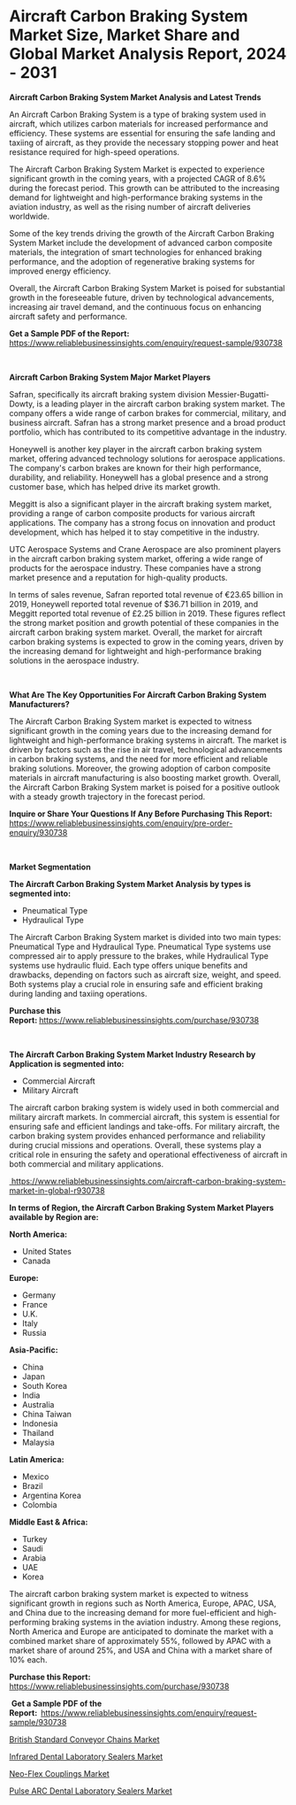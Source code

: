 <p><h1>Aircraft Carbon Braking System Market Size, Market Share and Global Market Analysis Report, 2024 - 2031</h1></p><p><strong>Aircraft Carbon Braking System Market Analysis and Latest Trends</strong></p>
<p><p>An Aircraft Carbon Braking System is a type of braking system used in aircraft, which utilizes carbon materials for increased performance and efficiency. These systems are essential for ensuring the safe landing and taxiing of aircraft, as they provide the necessary stopping power and heat resistance required for high-speed operations.</p><p>The Aircraft Carbon Braking System Market is expected to experience significant growth in the coming years, with a projected CAGR of 8.6% during the forecast period. This growth can be attributed to the increasing demand for lightweight and high-performance braking systems in the aviation industry, as well as the rising number of aircraft deliveries worldwide.</p><p>Some of the key trends driving the growth of the Aircraft Carbon Braking System Market include the development of advanced carbon composite materials, the integration of smart technologies for enhanced braking performance, and the adoption of regenerative braking systems for improved energy efficiency.</p><p>Overall, the Aircraft Carbon Braking System Market is poised for substantial growth in the foreseeable future, driven by technological advancements, increasing air travel demand, and the continuous focus on enhancing aircraft safety and performance.</p></p>
<p><strong>Get a Sample PDF of the Report:&nbsp;</strong> <a href="https://www.reliablebusinessinsights.com/enquiry/request-sample/930738">https://www.reliablebusinessinsights.com/enquiry/request-sample/930738</a></p>
<p>&nbsp;</p>
<p><strong>Aircraft Carbon Braking System Major Market Players</strong></p>
<p><p>Safran, specifically its aircraft braking system division Messier-Bugatti-Dowty, is a leading player in the aircraft carbon braking system market. The company offers a wide range of carbon brakes for commercial, military, and business aircraft. Safran has a strong market presence and a broad product portfolio, which has contributed to its competitive advantage in the industry.</p><p>Honeywell is another key player in the aircraft carbon braking system market, offering advanced technology solutions for aerospace applications. The company's carbon brakes are known for their high performance, durability, and reliability. Honeywell has a global presence and a strong customer base, which has helped drive its market growth.</p><p>Meggitt is also a significant player in the aircraft braking system market, providing a range of carbon composite products for various aircraft applications. The company has a strong focus on innovation and product development, which has helped it to stay competitive in the industry.</p><p>UTC Aerospace Systems and Crane Aerospace are also prominent players in the aircraft carbon braking system market, offering a wide range of products for the aerospace industry. These companies have a strong market presence and a reputation for high-quality products.</p><p>In terms of sales revenue, Safran reported total revenue of €23.65 billion in 2019, Honeywell reported total revenue of $36.71 billion in 2019, and Meggitt reported total revenue of £2.25 billion in 2019. These figures reflect the strong market position and growth potential of these companies in the aircraft carbon braking system market. Overall, the market for aircraft carbon braking systems is expected to grow in the coming years, driven by the increasing demand for lightweight and high-performance braking solutions in the aerospace industry.</p></p>
<p>&nbsp;</p>
<p><strong>What Are The Key Opportunities For Aircraft Carbon Braking System Manufacturers?</strong></p>
<p><p>The Aircraft Carbon Braking System market is expected to witness significant growth in the coming years due to the increasing demand for lightweight and high-performance braking systems in aircraft. The market is driven by factors such as the rise in air travel, technological advancements in carbon braking systems, and the need for more efficient and reliable braking solutions. Moreover, the growing adoption of carbon composite materials in aircraft manufacturing is also boosting market growth. Overall, the Aircraft Carbon Braking System market is poised for a positive outlook with a steady growth trajectory in the forecast period.</p></p>
<p><strong>Inquire or Share Your Questions If Any Before Purchasing This Report:</strong> <a href="https://www.reliablebusinessinsights.com/enquiry/pre-order-enquiry/930738">https://www.reliablebusinessinsights.com/enquiry/pre-order-enquiry/930738</a></p>
<p>&nbsp;</p>
<p><strong>Market Segmentation</strong></p>
<p><strong>The Aircraft Carbon Braking System Market Analysis by types is segmented into:</strong></p>
<p><ul><li>Pneumatical Type</li><li>Hydraulical Type</li></ul></p>
<p><p>The Aircraft Carbon Braking System market is divided into two main types: Pneumatical Type and Hydraulical Type. Pneumatical Type systems use compressed air to apply pressure to the brakes, while Hydraulical Type systems use hydraulic fluid. Each type offers unique benefits and drawbacks, depending on factors such as aircraft size, weight, and speed. Both systems play a crucial role in ensuring safe and efficient braking during landing and taxiing operations.</p></p>
<p><strong>Purchase this Report:&nbsp;</strong><a href="https://www.reliablebusinessinsights.com/purchase/930738">https://www.reliablebusinessinsights.com/purchase/930738</a></p>
<p>&nbsp;</p>
<p><strong>The Aircraft Carbon Braking System Market Industry Research by Application is segmented into:</strong></p>
<p><ul><li>Commercial Aircraft</li><li>Military Aircraft</li></ul></p>
<p><p>The aircraft carbon braking system is widely used in both commercial and military aircraft markets. In commercial aircraft, this system is essential for ensuring safe and efficient landings and take-offs. For military aircraft, the carbon braking system provides enhanced performance and reliability during crucial missions and operations. Overall, these systems play a critical role in ensuring the safety and operational effectiveness of aircraft in both commercial and military applications.</p></p>
<p><a href="https://www.reliablebusinessinsights.com/aircraft-carbon-braking-system-market-in-global-r930738">&nbsp;https://www.reliablebusinessinsights.com/aircraft-carbon-braking-system-market-in-global-r930738</a></p>
<p><strong>In terms of Region, the Aircraft Carbon Braking System Market Players available by Region are:</strong></p>
<p>
    <p> <strong> North America: </strong>
        <ul>
            <li>United States</li>
            <li>Canada</li>
        </ul>
        </p> 
    <p> <strong> Europe: </strong>
        <ul>
            <li>Germany</li>
            <li>France</li>
            <li>U.K.</li>
            <li>Italy</li>
            <li>Russia</li>
        </ul>
        </p> 
    <p> <strong> Asia-Pacific: </strong>
        <ul>
            <li>China</li>
            <li>Japan</li>
            <li>South Korea</li>
            <li>India</li>
            <li>Australia</li>
            <li>China Taiwan</li>
            <li>Indonesia</li>
            <li>Thailand</li>
            <li>Malaysia</li>
        </ul>
        </p> 
    <p> <strong> Latin America: </strong>
        <ul>
            <li>Mexico</li>
            <li>Brazil</li>
            <li>Argentina Korea</li>
            <li>Colombia</li>
        </ul>
        </p> 
    <p> <strong> Middle East & Africa: </strong>
        <ul>
            <li>Turkey</li>
            <li>Saudi</li>
            <li>Arabia</li>
            <li>UAE</li>
            <li>Korea</li>
        </ul>
    </p>
    </p>
<p><p>The aircraft carbon braking system market is expected to witness significant growth in regions such as North America, Europe, APAC, USA, and China due to the increasing demand for more fuel-efficient and high-performing braking systems in the aviation industry. Among these regions, North America and Europe are anticipated to dominate the market with a combined market share of approximately 55%, followed by APAC with a market share of around 25%, and USA and China with a market share of 10% each.</p></p>
<p><strong>Purchase this Report: </strong><a href="https://www.reliablebusinessinsights.com/purchase/930738">https://www.reliablebusinessinsights.com/purchase/930738</a></p>
<p>&nbsp;<strong>Get a Sample PDF of the Report:&nbsp;&nbsp;</strong><a href="https://www.reliablebusinessinsights.com/enquiry/request-sample/930738">https://www.reliablebusinessinsights.com/enquiry/request-sample/930738</a></p>
<p><strong></strong></p>
<p><p><a href="https://medium.com/@diegomoen/deep-dive-into-the-british-standard-conveyor-chains-market-itstrends-market-segmentation-and-ae16e771dba0">British Standard Conveyor Chains Market</a></p><p><a href="https://github.com/dylanObrien626/Market-Research-Report-List-1/blob/main/infrared-dental-laboratory-sealers-market.md">Infrared Dental Laboratory Sealers Market</a></p><p><a href="https://medium.com/@amandaexton567/neo-flex-couplings-market-share-market-analysis-growth-trends-forecasts-for-period-from-2024-d591f2877dd4">Neo-Flex Couplings Market</a></p><p><a href="https://github.com/qndifksd5/Market-Research-Report-List-1/blob/main/pulse-arc-dental-laboratory-sealers-market.md">Pulse ARC Dental Laboratory Sealers Market</a></p></p>